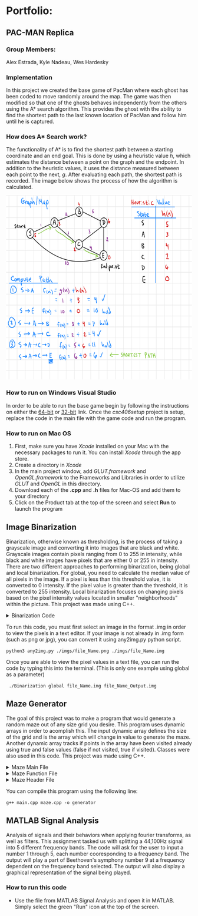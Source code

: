 # Portfolio:




## PAC-MAN Replica
### Group Members:
  Alex Estrada, Kyle Nadeau, Wes Hardesky
  
### Implementation
In this project we created the base game of PacMan where each ghost has been coded to move randomly around the map. The game was then modified so that one of the ghosts behaves independently from the others using the A* search algorithm. This provides the ghost with the ability to find the shortest path to the last known location of PacMan and follow him until he is captured.

### How does A* Search work?
The functionality of A* is to find the shortest path between a starting coordinate and an end goal. This is done by using a heuristic value *h*, which estimates the distance between a point on the graph and the endpoint. In addition to the heuristic values, it uses the distance measured between each point to the next, *g*. After evaluating each path, the shortest path is recorded. The image below shows the process of how the algorithm is calculated.

<img src="https://raw.githubusercontent.com/aestrada30/Term-Project/main/AStar.png" height="500" width="700" >

### How to run on Windows Visual Studio 
In order to be able to run the base game begin by following the instructions on either the [64-bit](https://github.com/djperrone/glew_glut_64) or [32-bit](https://github.com/djperrone/opengl_glew_glut_starter) link.  Once the *csc406setup* project is setup, replace the code in the main file with the game code and run the program.

### How to run on Mac OS
1. First, make sure you have *Xcode* installed on your Mac with the necessary packages to run it.  You can install *Xcode* through the app store.
2. Create a directory in *Xcode* 
3. In the main project window, add *GLUT.framework* and *OpenGL.framework* to the Frameworks and Libraries in order to utilize *GLUT* and *OpenGL* in this directory.
4. Download each of the **.cpp** and **.h** files for Mac-OS and add them to your directory
5. Click on the Product tab at the top of the screen and select **Run** to launch the program






















## Image Binarization 
Binarization, otherwise known as thresholding, is the process of taking a grayscale image and converting it into images that are black and white. Grayscale images contain pixels ranging from 0 to 255 in intensity, while black and white images have pixels that are either 0 or 255 in intensity.  There are two different approaches to performing binarization, being global and local binarization.  For global, you need to calculate the median value of all pixels in the image.  If a pixel is less than this threshold value, it is converted to 0 intensity.  If the pixel value is greater than the threshold, it is converted to 255 intensity.  Local binarization focuses on changing pixels based on the pixel intensity values located in smaller "neighborhoods” within the picture. This project was made using C++.

<details>
  <summary>Binarization Code</summary>
  
  ### Binarization Code
  ```C++
  //Libraries --------------------------------------------------------------------------------------------------
#include <iostream>
#include <fstream>
#include <vector>
#include <sstream>
#include <cmath>
#include <algorithm>
#include <numeric>
#include <iterator>
//-------------------------------------------------------------------------------------------------------------



//read file function ------------------------------------------------------------------------------------------
 void readFile(std::vector<std::vector<double> > &image2DSpace, std::string &fileName, std::vector<std::vector<double> > &copy_1)
  {

    std::ifstream inFile(fileName);
    std::string line;

    while (std::getline(inFile, line)) {
        std::vector <double> temp;
        std::istringstream stream(line);
        double val;
        while(stream >> val) {
            temp.push_back(val);
        }
        image2DSpace.push_back(temp);
        copy_1.push_back(temp);
      
    }
}
//-------------------------------------------------------------------------------------------------------------





//write file function -----------------------------------------------------------------------------------------
void writeFile(std::string &outPutFile, std::vector<std::vector<double> > &processImage) {

    std::ofstream output_file(outPutFile);

    for (std::vector<std::vector<double> >::const_iterator i = (processImage).begin(); i != (processImage).end(); ++i) {
        for (std::vector<double>::const_iterator j = i->begin(); j != i->end(); ++j) {
            output_file << *j << " ";
        }
        output_file << "\n";
    }
}
//-------------------------------------------------------------------------------------------------------------








//Global-------------------------------------------------------------------------------------------------------
void funcGlobal(std::vector<std::vector<double> > &image2DSpace, std::vector<std::vector<double> > copy_1, std::string &outPutFile) {
  //global start--------------------------------------------------------------------------------------------------------
  double Thresh;
  //sort through array
  std::vector<double> new1D;
  double size = double (image2DSpace.size());
  for (int i = 0; i < size; i++){
    for (int j = 0; j < double (image2DSpace[i].size()); j++) {
      new1D.push_back(image2DSpace[i][j]);
    }
  }
  
  std::sort(new1D.begin(), new1D.end());
  
  //find median value
  if (new1D.size() % 2 == 0) {
    double middle = new1D.size()/2;
    Thresh = (new1D[middle] + new1D[middle - 1]) / 2;
  }
  else {
    Thresh = new1D[new1D.size()/2];
  }
  
  //iterate through 2d vector after it is read
  for (int i = 0; i < image2DSpace.size(); i++)
    {
      for (int j = 0; j < image2DSpace[i].size(); j++)
        {
          if (image2DSpace[i][j] < Thresh) {
            copy_1[i][j] = 0;
          }
          else {
            copy_1[i][j] = 255;
          }
        }
    }
  //write file (global)
  writeFile(outPutFile, copy_1);
}
//-------------------------------------------------------------------------------------------------------------









//Local--------------------------------------------------------------------------------------------------------
void funcLocal(std::vector<std::vector<double> > &image2DSpace, std::vector<std::vector<double> > copy_1, std::string &outPutFile, int &hood) {
  //make a 1d vector to find min and max values of 2d
  std::vector<double> new1D_2;
  int size_2 = int (image2DSpace.size());
  for (int i = 0; i < size_2; i++){
    for (int j = 0; j < int (image2DSpace[i].size()); j++) {
      new1D_2.push_back(image2DSpace[i][j]);
    }
  }
  
  //get the max and min vals through algo's to get r for thresh local value
  double max_val =   *max_element(new1D_2.begin(), new1D_2.end());
  double min_val =  *min_element(new1D_2.begin(), new1D_2.end());
  double R = 0.5 * (max_val - min_val);
  
  double size = double (image2DSpace.size());
  for (int i = 0; i < size; i++ ){
    for(int j = 0; j < double (image2DSpace[i].size()); j++) {
      std::vector<double> vectfunct;
      for (int k = i - hood; k <= i + hood; k++){
        for (int l = j - hood; l <= j + hood; l++) {
          if (k >= 0 && k < image2DSpace.size() && l >= 0 && l < image2DSpace[k].size()) {
            vectfunct.push_back(image2DSpace[k][l]);
          }
        }
      }
      //find the mean/average-------------------------------------------------------------------------------------------------------
      double sum = 0;
      for(int i = 0; i < vectfunct.size();i++) {
        sum = sum + vectfunct[i];
      }
      
      double me = sum/vectfunct.size();
      //--------------------------------------------------------------------------------------------------------------------
      //find the standard deviation ----------------------------------------------------------------------------------------
      double sd = 0;
      
      for(int i = 0; i < vectfunct.size(); i++) {
        
        sd += pow(vectfunct[i] - me, 2);
      }
      sd = sqrt(sd/vectfunct.size());
      //--------------------------------------------------------------------------------------------------------------------
      // calculate thresh for local
      double Thresh_2 =  me * (1 + 0.2 * ( (sd / R) - 1));
      
      // if then to replace 0's and 255's for the pixel values
      if (image2DSpace[i][j] < Thresh_2) {
        copy_1[i][j] = 0;
      }
      else {
        copy_1[i][j] = 255;
      }
    }
  }
}
//--------------------------------------------------------------------------------------------------------------------------











//Main----------------------------------------------------------------------------------------------------------------------
int main (int argc, char * agrv[]) {
//string to store type (global/local)
std::string type = agrv[1];
// string to store file in name
std::string fileName = agrv[2];
//string to store file out name
std::string outPutFile = agrv[3];

//makes double vector for file (2D space)
std::vector<std::vector<double> > image2DSpace;
//vector copies
std::vector<std::vector<double> > copy_1;



//call read file function
readFile(image2DSpace, fileName, copy_1);



//determine if using global or local function
if (type == "global") {

  funcGlobal(image2DSpace, copy_1, outPutFile);
  }
    
else if (type == "local") {       
  //size of neighborhood
        int neighbor_size = std::stoi(agrv[4]);
        int hood = neighbor_size/2;
        
        funcLocal(image2DSpace, copy_1, outPutFile, hood);
}


    return 0;
}
//-------------------------------------------------------------------------------------------------------------

  ```
</details>

To run this code, you must first select an image in the format .img in order to view the pixels in a text editor.  If your image is not already in .img form (such as png or jpg), you can convert it using any2img.py python script.
 ```
 python3 any2img.py ./imgs/file_Name.png ./imgs/file_Name.img
 ```
 
 Once you are able to view the pixel values in a text file, you can run the code by typing this into the terminal. (This is only one example using global as a parameter)
```
 ./Binarization global file_Name.img file_Name_Output.img
```


## Maze Generator
The goal of this project was to make a program that would generate a random maze out of any size grid you desire.  This program uses dynamic arrays in order to acomplish this.  The input dynamic array defines the size of the grid and is the array which will change in value to generate the maze.  Another dynamic array tracks if points in the array have been visited already using true and false values (false if not visited, true if visited).  Classes were also used in this code.  This project was made using C++. 
  
  <details>
  <summary>Maze Main File</summary>
  
  ### main.cpp
 ```C++
    //Libraries -----------------------------------------------------------------------------------------------------------
#include <iostream>
#include <vector>
#include "maze.h"
#include <fstream>
#include <string>
#include <cmath>
#include <cstdlib>
#include <algorithm>
#include <numeric>
#include <iterator>
#include <utility>
//---------------------------------------------------------------------------------------------------------------------

//main ----------------------------------------------------------------------------------------------------------------
int main (int argc, char *agrv[]) {
    //arguments -------------------------------------------------------------------------------------------------------
//number for random seed
    int seed = std::stoi(agrv[1]);
//number of rows in the grid N > 0
    int N = std::stoi(agrv[2]);
//number of columns in the grid M > 0
    int M = std::stoi(agrv[3]);
//file output name
    std::string outPutFile = agrv[4];
//---------------------------------------------------------------------------------------------------------------------


    maze rand_maze = maze();

    rand_maze.random_maze(N, M, seed, outPutFile);


    return 0;
}
//---------------------------------------------------------------------------------------------------------------------
    
```
</details>
    
    
    
<details>
  <summary>Maze Function File</summary>
  
  ### maze.cpp
  ```C++
  //Libraries -----------------------------------------------------------------------------------------------------------
#include "maze.h"
//---------------------------------------------------------------------------------------------------------------------


//make function that was initialized in the .h file and called in the main.cpp
void maze::random_maze(int N, int M, int seed, std::string outPutFile) {

//process of declaring base dynamic array size and standard grid values ----------------------------------------------
//empty dynamic array starting point
    std::vector<std::vector<int> > start_arr;
//random number picker seed value
    std::srand(seed);
//set values/bounds of dynamic array
    for (int i = 0; i < N; i++) {
        std::vector<int> temp;
        for (int j = 0; j < M; j++) {
            temp.push_back(15);
        }
        start_arr.push_back(temp);
    }
//---------------------------------------------------------------------------------------------------------------------









//checking random neighborhoods and deleting --------------------------------------------------------------------------
//declare A and neighbors dynamic arrays
    std::vector<std::pair<int, int> > A;
//array that stores possible neighbor values
    std::vector<std::pair<int, int> > neighbors;
//save current val here
    std::pair<int, int> current;
//added for neighbors index rand value
    std::pair<int, int> neigh;
    //true false check vector
    std::vector<std::vector<int> > tf_check;
    for (int i = 0; i < N; i++) {
        std::vector<int> temp_2;
        for (int j = 0; j < M; j++) {
            temp_2.push_back(false);
        }
        tf_check.push_back(temp_2);
    }
    std::vector<std::pair<int, int> > tf;
//push A[0][0] into the array
    A.push_back(std::make_pair(0,0));
    
    while (A.size() != 0) {
//erase last element of A
//find last/current element
//position of last
        current = A[A.size() - 1];
        A.erase(A.begin() + A.size() -1);

//next, find the neighbors not visited
//clear neighbors
neighbors.clear();

//make directions (use pairs) //LOOK UP PAIRS TUTORIAL
//north
        std::pair<int, int> north;
        north.first = current.first - 1;
        north.second = current.second;
//south
        std::pair<int, int> south;
        south.first = current.first + 1;
        south.second = current.second;
//east
        std::pair<int, int> east;
        east.first = current.first;
        east.second = current.second + 1;
//west
        std::pair<int, int> west;
        west.first = current.first;
        west.second = current.second - 1;

        //bounds check
        if (current.first - 1 >= 0 ) {
            if (tf_check[current.first - 1][current.second] == false) {
                //north possibility check
                neighbors.push_back(north);
            }
        }
        //bounds check
        if (current.first + 1 <= N - 1) {
            if (tf_check[current.first + 1][current.second] == false) {
                //south possibility check
                neighbors.push_back(south);
            }
        }
        //bounds check
        if (current.second + 1 <= M- 1) {
            if (tf_check[current.first][current.second + 1] == false) {
                //east possibility check
                neighbors.push_back(east);
            }
        }
        //bounds check
        if (current.second - 1 >= 0) {
            if (tf_check[current.first][current.second - 1] == false) {
                //west possibility check
                neighbors.push_back(west);
            }
        }


        //pick rand use index code
        //checks if there were any neighbors
        if (neighbors.size() != 0) {
            A.push_back(current);


            //index code from github
           int idx = std::rand() / ((RAND_MAX + 1u) / neighbors.size());
           //neighbor to change
            neigh = neighbors[idx];

            //start changing cell values for walls to erase (note, play around with maze visualizer)
            //use the pair values
            //for north neighbor
            if (current.first - 1 == neigh.first) {
                start_arr[current.first][current.second] = start_arr[current.first][current.second] - 8;
                start_arr[neigh.first][neigh.second] = start_arr[neigh.first][neigh.second] - 4;

            }
                //for south neighbor
            else if (current.first + 1 == neigh.first) {
                start_arr[current.first][current.second] = start_arr[current.first][current.second] - 4;
                start_arr[neigh.first][neigh.second] = start_arr[neigh.first][neigh.second] - 8;
            }
                //for east neighbor
            else if (current.second + 1 == neigh.second) {
                start_arr[current.first][current.second] = start_arr[current.first][current.second] - 2;
                start_arr[neigh.first][neigh.second] = start_arr[neigh.first][neigh.second] - 1;
            }
                //for west neighbor
            else if (current.second - 1 == neigh.second) {
                start_arr[current.first][current.second] = start_arr[current.first][current.second] - 1;
                start_arr[neigh.first][neigh.second] = start_arr[neigh.first][neigh.second] - 2;
            }
            A.push_back(neigh);
            if (current.first - 1 == neigh.first) {
                tf_check[current.first][current.second] = start_arr[current.first][current.second] + 1;
                tf_check[neigh.first][neigh.second] = start_arr[neigh.first][neigh.second] + 1;

            }
                //for south neighbor
            else if (current.first + 1 == neigh.first) {
                tf_check[current.first][current.second] = start_arr[current.first][current.second] + 1;
                tf_check[neigh.first][neigh.second] = start_arr[neigh.first][neigh.second] + 1;
            }
                //for east neighbor
            else if (current.second + 1 == neigh.second) {
                tf_check[current.first][current.second] = start_arr[current.first][current.second] + 1;
                tf_check[neigh.first][neigh.second] = start_arr[neigh.first][neigh.second] + 1;
            }
                //for west neighbor
            else if (current.second - 1 == neigh.second) {
                tf_check[current.first][current.second] = start_arr[current.first][current.second] + 1;
                tf_check[neigh.first][neigh.second] = start_arr[neigh.first][neigh.second] + 1;
            }
        }
    }
//make start and end values open
    start_arr[0][0] = start_arr[0][0] - 8;
    start_arr[N-1][M-1] = start_arr[N-1][M-1] - 4;


//---------------------------------------------------------------------------------------------------------------------











//write file ----------------------------------------------------------------------------------------------------------

//std::fstream output_file;
    std::ofstream output_file(outPutFile);

    for(int i = 0; i < N; i++) {
        for (int j = 0; j < M; j++) {
            output_file << start_arr[i][j] << " ";
        }
        output_file << "\n";
    }
    
//---------------------------------------------------------------------------------------------------------------------
}



  
```
</details>
  
  
 <details>
  <summary>Maze Header File</summary>
  
  ### maze.h
 ```C++
   #ifndef MAZE_H
#define MAZE_H
//Libraries -----------------------------------------------------------------------------------------------------------
#include <iostream>
#include <vector>
#include <fstream>
#include <string>
#include <cmath>
#include <cstdlib>
#include <algorithm>
#include <numeric>
#include <iterator>
#include <utility>
//---------------------------------------------------------------------------------------------------------------------

//maze class ----------------------------------------------------------------------------------------------------------
class maze {
public:
    //define functions (they go in maze.cpp)
    void random_maze(int N, int M, int seed, std::string outPutFile);

    
//private:


};
//---------------------------------------------------------------------------------------------------------------------
#endif //MAZE_H

   
  ```
</details>
 
You can compile this program using the following line:
   ```
   g++ main.cpp maze.cpp -o generator
   ```


## MATLAB Signal Analysis
Analysis of signals and their behaviors when applying fourier transforms, as well as filters.  This assignment tasked us with splitting a 44,100Hz signal into 5 different frequency bands.  The code will ask for the user to input a number 1 through 5, each number cooresponding to a frequency band.  The output will play a part of Beethoven's symphony number 9 at a frequency dependent on the frequency band selected.  The output will also display a graphical representation of the signal being played.
### How to run this code
- Use the file from MATLAB Signal Analysis and open it in MATLAB.  Simply select the green "Run" icon at the top of the screen.





